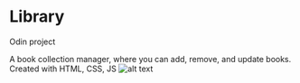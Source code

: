# Library
Odin project

A book collection manager, where you can add, remove, and update books.
Created with HTML, CSS, JS
![alt text](http://url/to/img.png)


